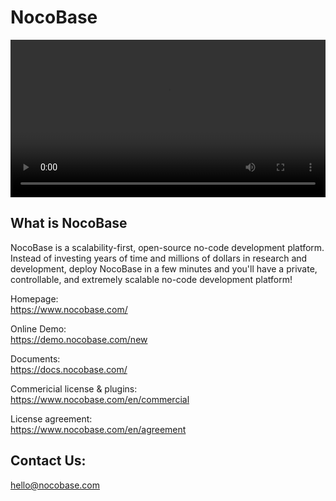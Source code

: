 # NocoBase

<video width="100%" controls>
      <source src="https://static-docs.nocobase.com/NocoBase0510.mp4" type="video/mp4">
</video>


## What is NocoBase

NocoBase is a scalability-first, open-source no-code development platform.  
Instead of investing years of time and millions of dollars in research and development, deploy NocoBase in a few minutes and you'll have a private, controllable, and extremely scalable no-code development platform!

Homepage:  
https://www.nocobase.com/

Online Demo:  
https://demo.nocobase.com/new

Documents:  
https://docs.nocobase.com/

Commericial license & plugins:  
https://www.nocobase.com/en/commercial

License agreement:   
https://www.nocobase.com/en/agreement


## Contact Us:  
hello@nocobase.com